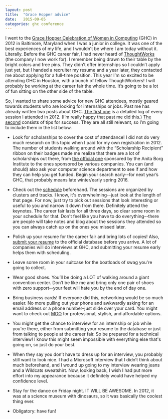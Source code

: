 ```yaml
---
layout: post
title:  "Grace Hopper advice"
date:   2015-09-05
categories: ghc conference
---
```


I went to the [Grace Hopper Celebration of Women in Computing](http://gracehopper.org) (GHC) in 2012 in Baltimore, Maryland when I was a junior in college. It was one of the best experiences of my life, and I wouldn’t be where I am today without it. Literally. Before the GHC career fair, I had never heard of [ThoughtWorks](http://www.thoughtworks.com) (the company I now work for). I remember being drawn to their table by the bright colors and free pins. They didn’t offer internships so I couldn’t apply just yet, but I handed a recruiter my resume and a year later, they contacted me about applying for a full-time position. This year I’m so excited to be attending GHC in Houston, with a bunch of fellow ThoughtWorkers! I will probably be working at the career fair the whole time. It’s going to be a lot of fun sitting on the other side of the table.

So, I wanted to share some advice for new GHC attendees, mostly geared towards students who are looking for internships or jobs. Past me has already written two posts about GHC. [The first one](https://codingowl.wordpress.com/2013/01/09/a-review-of-ghc-2012-alternate-title-the-longest-blog-entry-i-will-ever-write/) is a detailed log of every session I attended in 2012. (I’m really happy that past me did this.) [The second](https://codingowl.wordpress.com/2013/01/11/grace-hopper-tips/) consists of tips for success. They are all still relevant, so I’m going to include them in the list below.

* Look for scholarships to cover the cost of attendance! I did not do very much research on this topic when I paid for my own registration in 2012. The number of students walking around with the “Scholarship Recipient” ribbon on their badges made me realize that there are a lot of scholarships out there, from [the official one](http://anitaborg.org/awards-grants/ghc-scholarship-grants/) sponsored by the Anita Borg Institute to the ones sponsored by various companies. You can (and should) also ask your computer science department to see if and how they can help you get funded. Begin your search early--for next year’s GHC, that probably means late winter/early spring 2016.

* Check out the [schedule](http://schedule.gracehopper.org) beforehand. The sessions are organized by clusters and tracks. I know, it's overwhelming--just look at the length of that page. For now, just try to pick out sessions that look interesting or useful to you and narrow it down from there. Definitely attend the keynotes. The career fair lasts for all three days, so clear some room in your schedule for that. Don't feel like you have to do everything--there are people will take notes and blog about the sessions they attended so you can always catch up on the ones you missed later.

* Polish up your resume for the career fair and bring lots of copies! Also, [submit your resume](http://gracehopper.org/resume-database/) to the official database before you arrive. A lot of companies will do interviews at GHC, and submitting your resume early helps them with scheduling.

* Leave some room in your suitcase for the boatloads of swag you're going to collect.

* Wear good shoes. You’ll be doing a LOT of walking around a giant convention center. Don’t be like me and bring only one pair of shoes with zero support--your feet will hate you by the end of day one.

* Bring business cards! If everyone did this, networking would be so much easier. No more pulling out your phone and awkwardly asking for an email address or a phone number–just slide over your card. You might want to check out [MOO](http://www.moo.com/us/products/business-cards.html) for professional, stylish, and affordable options.

* You might get the chance to interview for an internship or job while you're there, either from submitting your resume to the database or just from talking to people at the career fair. So be prepared for a technical interview! I know this might seem impossible with everything else that's going on, so just do your best.

* When they say you don’t have to dress up for an interview, you probably still want to look nice. I had a Microsoft interview that I didn’t think about much beforehand, and I wound up going to my interview wearing jeans and a Wildcats sweatshirt. Now, looking back, I wish I had put more effort into my appearance because it definitely would have helped my confidence level.

* Stay for the dance on Friday night. IT WILL BE AWESOME. In 2012, it was at a science museum with dinosaurs, so it was basically the coolest thing ever.

* Obligatory: have fun!
